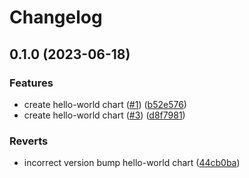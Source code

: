 # Changelog

## 0.1.0 (2023-06-18)


### Features

* create hello-world chart ([#1](https://github.com/kloia/charts/issues/1)) ([b52e576](https://github.com/kloia/charts/commit/b52e576691e64c898000f667cbac4bd8a9c331d2))
* create hello-world chart ([#3](https://github.com/kloia/charts/issues/3)) ([d8f7981](https://github.com/kloia/charts/commit/d8f79813f24f60cc9aaaf42756c75db2dd754d4c))


### Reverts

* incorrect version bump hello-world chart ([44cb0ba](https://github.com/kloia/charts/commit/44cb0bac21400ec9467c3027186651cc123977ed))

